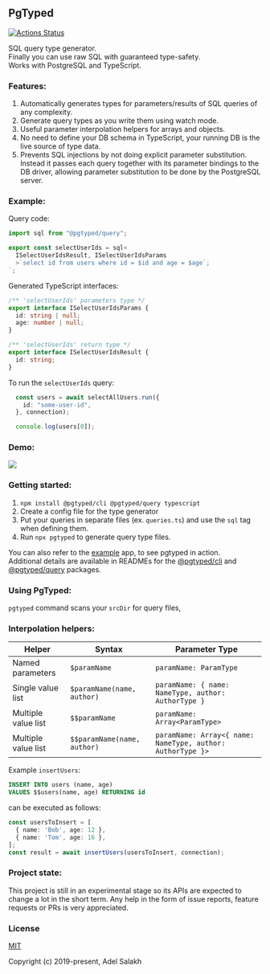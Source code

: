 ## PgTyped

[![Actions Status](https://github.com/adelsz/pgtyped/workflows/CI/badge.svg)](https://github.com/adelsz/pgtyped/actions)

SQL query type generator.  
Finally you can use raw SQL with guaranteed type-safety.  
Works with PostgreSQL and TypeScript.

### Features:
1. Automatically generates types for parameters/results of SQL queries of any complexity.
2. Generate query types as you write them using watch mode.
3. Useful parameter interpolation helpers for arrays and objects.
4. No need to define your DB schema in TypeScript, your running DB is the live source of type data.
5. Prevents SQL injections by not doing explicit parameter substitution. Instead it passes each query together with its parameter bindings to the DB driver, allowing parameter substitution to be done by the PostgreSQL server.

### Example:

Query code:
```js
import sql from "@pgtyped/query";

export const selectUserIds = sql<
  ISelectUserIdsResult, ISelectUserIdsParams
  >`select id from users where id = $id and age = $age`;
`;
```

Generated TypeScript interfaces:
```ts
/** 'selectUserIds' parameters type */
export interface ISelectUserIdsParams {
  id: string | null;
  age: number | null;
}

/** 'selectUserIds' return type */
export interface ISelectUserIdsResult {
  id: string;
}
```

To run the `selectUserIds` query:
```ts
  const users = await selectAllUsers.run({
    id: "some-user-id",
  }, connection);

  console.log(users[0]);
```

### Demo:

![](https://raw.githubusercontent.com/adelsz/pgtyped/master/demo.gif)

### Getting started:

1. `npm install @pgtyped/cli @pgtyped/query typescript`
2. Create a config file for the type generator
3. Put your queries in separate files (ex. `queries.ts`) and use the `sql` tag when defining them.
3. Run `npx pgtyped` to generate query type files.

You can also refer to the [example](https://github.com/adelsz/pgtyped/tree/master/packages/example) app, to see pgtyped in action.  
Additional details are available in READMEs for the [@pgtyped/cli](https://github.com/adelsz/pgtyped/tree/master/packages/cli) and [@pgtyped/query](https://github.com/adelsz/pgtyped/tree/master/packages/query) packages.

### Using PgTyped:

`pgtyped` command scans your `srcDir` for query files, 


### Interpolation helpers:

| Helper       | Syntax                      | Parameter Type                                             |
|---------------------|-----------------------------|------------------------------------------------------------|
| Named parameters    | `$paramName`                | `paramName: ParamType`                                     |
| Single value list   | `$paramName(name, author)`  | `paramName: { name: NameType, author: AuthorType }`        |
| Multiple value list | `$$paramName`               | `paramName: Array<ParamType>`                              |
| Multiple value list | `$$paramName(name, author)` | `paramName: Array<{ name: NameType, author: AuthorType }>` |

Example `insertUsers`:
```sql
INSERT INTO users (name, age)
VALUES $$users(name, age) RETURNING id
```
can be executed as follows:
```ts
const usersToInsert = [
  { name: 'Bob', age: 12 },
  { name: 'Tom', age: 16 },
];
const result = await insertUsers(usersToInsert, connection);
```

### Project state:

This project is still in an experimental stage so its APIs are expected to change a lot in the short term.
Any help in the form of issue reports, feature requests or PRs is very appreciated.

### License

[MIT](https://github.com/adelsz/pgtyped/tree/master/LICENSE)

Copyright (c) 2019-present, Adel Salakh
